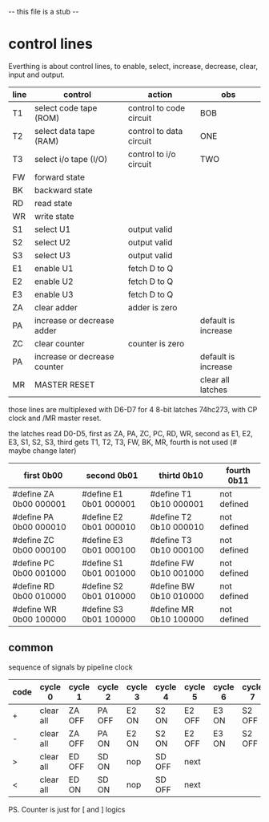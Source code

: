 -- this file is a stub --

# control lines

Everthing is about control lines, to enable, select, increase, decrease, clear, input and output.

| line | control | action | obs |
|---|---|---|---|
| T1  | select code tape (ROM) | control to code circuit | BOB |
| T2  | select data tape (RAM) | control to data circuit | ONE |
| T3  | select i/o tape (I/O) | control to i/o circuit | TWO |
| FW  | forward  state | | |
| BK  | backward state | | |
| RD  | read state | | |
| WR  | write state | | |
| S1  | select U1 | output valid | | |
| S2  | select U2 | output valid | | |
| S3  | select U3 | output valid | | |
| E1  | enable U1 | fetch D to Q | | |
| E2  | enable U2 | fetch D to Q | | |
| E3  | enable U3 | fetch D to Q | | |
| ZA  | clear adder | adder is zero | | |
| PA  | increase or decrease adder | | default is increase | 
| ZC  | clear counter | counter is zero | | |
| PA  | increase or decrease counter | | default is increase |
| MR  | MASTER RESET  | | clear all latches |

those lines are multiplexed with D6-D7 for 4 8-bit latches 74hc273, with CP clock and /MR master reset. 

the latches read D0-D5, first as ZA, PA, ZC, PC, RD, WR, second as E1, E2, E3, S1, S2, S3, third gets T1, T2, T3, FW, BK, MR, fourth is not used (# maybe change later)

| first 0b00 | second 0b01 | thirtd 0b10 | fourth 0b11 |
| --- | --- | --- | --- |
| #define ZA  0b00 000001 | #define E1  0b01 000001 | #define T1 0b10 000001 | not defined |
| #define PA  0b00 000010 | #define E2  0b01 000010 | #define T2 0b10 000010 | not defined |
| #define ZC  0b00 000100 | #define E3  0b01 000100 | #define T3 0b10 000100 | not defined |
| #define PC  0b00 001000 | #define S1  0b01 001000 | #define FW 0b10 001000 | not defined |
| #define RD  0b00 010000 | #define S2  0b01 010000 | #define BW 0b10 010000 | not defined |
| #define WR  0b00 100000 | #define S3  0b01 100000 | #define MR 0b10 100000 | not defined |

## common 

sequence of signals by pipeline clock


| code | cycle 0 | cycle 1 | cycle 2 | cycle 3 | cycle 4 | cycle 5 | cycle 6 | cycle 7 | cycle 8 | cycle 9 | cycle 10 | cycle 11 | cycle 12 |
|---|---|---|---|---|---|---|---|---|---|---|---|---|---|
| \+ | clear all | ZA OFF | PA OFF | E2 ON | S2 ON | E2 OFF | E3 ON | S2 OFF | S3 ON | E3 OFF | S3 OFF | next |
| \- | clear all | ZA OFF | PA ON | E2 ON | S2 ON | E2 OFF | E3 ON | S2 OFF | S3 ON | E3 OFF | S3 OFF | next |
| \> | clear all | ED OFF | SD ON |  nop | SD OFF | next |
| \< | clear all | ED ON | SD ON |  nop | SD OFF | next |


PS. Counter is just for \[ and \] logics
